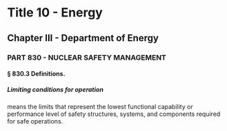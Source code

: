 
# Title 10 - Energy
## Chapter III - Department of Energy
### PART 830 - NUCLEAR SAFETY MANAGEMENT
#### § 830.3 Definitions.
##### Limiting conditions for operation

means the limits that represent the lowest functional capability or performance level of safety structures, systems, and components required for safe operations.
